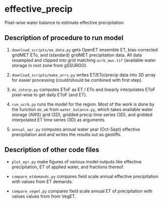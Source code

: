 # effective_precip
Pixel-wise water balance to estimate effective precipitation

## Description of procedure to run model

1. `download_scripts/ee_data.py` gets OpenET ensemble ET, bias-corrected gridMET ETo,
   and (standard) gridMET precipitation data. All data resampled and clipped into
   grid matching `ucrb_aws.tif` (available water storage in root zone from gSSURGO).

2. `download_scripts/make_arrs.py` writes ET/ETo/precip data into 3D array for easier
   processing (could/should be combined with first step).

3. `do_interp.py` computes EToF as ET / ETo and linearly interpolates EToF pixel-wise
   to get daily EToF (and ET).

4. `run_ucrb.py` runs the model for the region. Most of the work is done by the
   function `do_wb` from `water_balance.py`, which takes available water storage
   (AWS) grid (2D), gridded precip time series (3D), and gridded interpolated ET
   time series (3D) as arguments.

5. `annual_epr.py` computes annual water year (Oct-Sept) effective precipitation and
   and writes the results out as geotiffs.

## Description of other code files

- `plot_epr.py` make figures of various model outputs like effective precipitation,
  ET of applied water, and fractions thereof.

- `compare_etdemands.py` compares field scale annual effective precipitation with
  values from ET demands.

- `compare_veget.py` compares field scale annual ET of precipitation with values
  values from from VegET.

